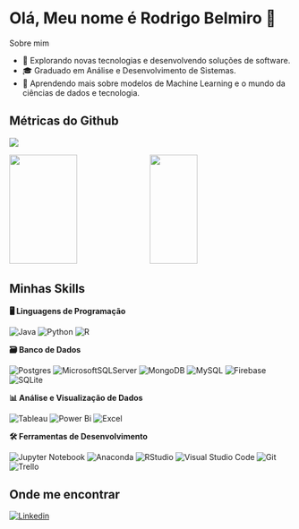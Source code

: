 # Olá, Meu nome é Rodrigo Belmiro 👋

Sobre mim
- 🤔 Explorando novas tecnologias e desenvolvendo soluções de software.
- 🎓 Graduado em Análise e Desenvolvimento de Sistemas.
-  🌱 Aprendendo mais sobre modelos de Machine Learning e o mundo da ciências de dados e tecnologia.
<!--- 💼 Trabalhando como {stack em que você trabalhar} na {empresa}.-->


## Métricas do Github

![](https://komarev.com/ghpvc/?username=RodrigoD4v&color=006bed)

<div align = "left">
<img width="49%" height="195px"src="https://github-readme-stats.vercel.app/api?username=RodrigoD4v&show_icons=true&theme=tokyonight"/>
<img width="41%" height="195px" src="https://github-readme-stats.vercel.app/api/top-langs/?username=RodrigoD4v&layout=compact&hide_border=true&title_color=6d8ce8&text_color=FFFF&bg_color=0d1117")/>
</div>

## Minhas Skills

**🖥️ Linguagens de Programação**

![Java](https://img.shields.io/badge/Java-333333?style=flat&logo=openjdk&logoColor=007396)
![Python](https://img.shields.io/badge/-Python-333333?style=flat&logo=Python)
![R](https://img.shields.io/badge/R-333333?style=flat&logo=r)


**🗃️ Banco de Dados**

![Postgres](https://img.shields.io/badge/postgres-333333.svg?style=flat&logo=postgresql)
![MicrosoftSQLServer](https://img.shields.io/badge/Microsoft%20SQL%20Server-333333?style=flat&logo=microsoft%20sql%20server)
![MongoDB](https://img.shields.io/badge/MongoDB-333333.svg?style=flat&logo=mongodb)
![MySQL](https://img.shields.io/badge/mysql-333333.svg?style=flat&logo=mysql&)
![Firebase](https://img.shields.io/badge/firebase-333333?style=flat&logo=firebase&logoColor=ffcd34)
![SQLite](https://img.shields.io/badge/sqlite-333333.svg?style=flat&logo=sqlite)

**📊 Análise e Visualização de Dados**

![Tableau](https://img.shields.io/badge/Tableau-333333?style=flat&logo=Tableau)
![Power Bi](https://img.shields.io/badge/power_bi-333333?style=flat&logo=powerbi)
![Excel](https://img.shields.io/badge/Excel-333333?style=flat&logo=microsoft-excel)

**🛠️ Ferramentas de Desenvolvimento**

![Jupyter Notebook](https://img.shields.io/badge/Jupyter-333333?style=flat&logo=jupyter&)
![Anaconda](https://img.shields.io/badge/-Anaconda-333333?style=flat&logo=Anaconda)
![RStudio](https://img.shields.io/badge/RStudio-333333?style=flat&logo=rstudio)
![Visual Studio Code](https://img.shields.io/badge/-Visual%20Studio%20Code-333333?style=flat&logo=visual-studio-code&logoColor=007ACC)
![Git](https://img.shields.io/badge/git-333333.svg?style=flat&logo=git)
![Trello](https://img.shields.io/badge/Trello-333333?style=flat&logo=trello&logoColor=0079BF)

 
 ## Onde me encontrar
 [![Linkedin](https://img.shields.io/badge/LinkedIn-0077B5?style=flat&logo=linkedin&logoColor=white)](https://www.linkedin.com/in/rodrigo-belmiro-a479a224b/)
 <!--![Mongodb](https://img.shields.io/badge/MongoDB-4EA94B?style=for-the-badge&logo=mongodb&logoColor=white)&nbsp;-->
 <!--![Java](https://img.shields.io/badge/Java-ED8B00?style=for-the-badge&logo=openjdk&logoColor=white)&nbsp;
![Python](https://img.shields.io/badge/Python-14354C?style=for-the-badge&logo=python&logoColor=white)&nbsp;
![Spring](https://img.shields.io/badge/Spring-6DB33F?style=for-the-badge&logo=spring&logoColor=white)&nbsp;
![MySql](https://img.shields.io/badge/MySQL-005C84?style=for-the-badge&logo=mysql&logoColor=white)&nbsp;-->
